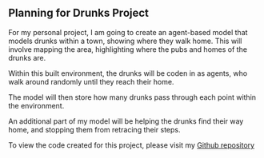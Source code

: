 ## Planning for Drunks Project


For my personal project, I am going to create an agent-based model that models drunks within a town, showing where they walk home.
This will involve mapping the area, highlighting where the pubs and homes of the drunks are.

Within this built environment, the drunks will be coden in as agents, who walk around randomly until they reach their home.

The model will then store how many drunks pass through each point within the environment. 

An additional part of my model will be helping the drunks find their way home, and stopping them from retracing their steps.

To view the code created for this project, please visit my [Github repository](https://github.com/GeorgieWeaver/Planning-For-Drunks)
